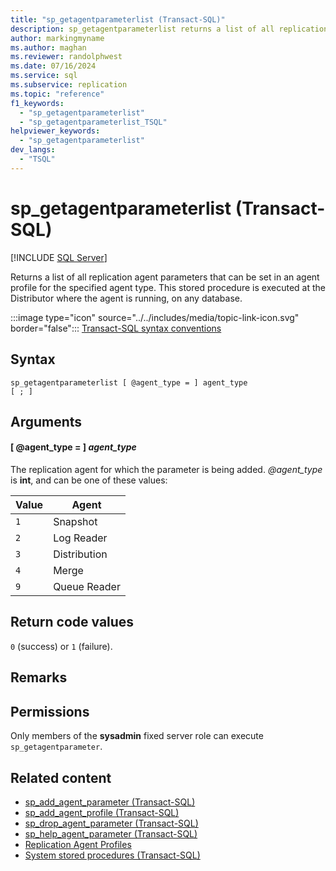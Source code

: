 ```yaml
---
title: "sp_getagentparameterlist (Transact-SQL)"
description: sp_getagentparameterlist returns a list of all replication agent parameters that can be set in an agent profile for the specified agent type.
author: markingmyname
ms.author: maghan
ms.reviewer: randolphwest
ms.date: 07/16/2024
ms.service: sql
ms.subservice: replication
ms.topic: "reference"
f1_keywords:
  - "sp_getagentparameterlist"
  - "sp_getagentparameterlist_TSQL"
helpviewer_keywords:
  - "sp_getagentparameterlist"
dev_langs:
  - "TSQL"
---
```

# sp_getagentparameterlist (Transact-SQL)

[!INCLUDE [SQL Server](../../includes/applies-to-version/sqlserver.md)]

Returns a list of all replication agent parameters that can be set in an agent profile for the specified agent type. This stored procedure is executed at the Distributor where the agent is running, on any database.

:::image type="icon" source="../../includes/media/topic-link-icon.svg" border="false"::: [Transact-SQL syntax conventions](../../t-sql/language-elements/transact-sql-syntax-conventions-transact-sql.md)

## Syntax

```syntaxsql
sp_getagentparameterlist [ @agent_type = ] agent_type
[ ; ]
```

## Arguments

#### [ @agent_type = ] *agent_type*

The replication agent for which the parameter is being added. *@agent_type* is **int**, and can be one of these values:

| Value | Agent |
| --- | --- |
| `1` | Snapshot |
| `2` | Log Reader |
| `3` | Distribution |
| `4` | Merge |
| `9` | Queue Reader |

## Return code values

`0` (success) or `1` (failure).

## Remarks

## Permissions

Only members of the **sysadmin** fixed server role can execute `sp_getagentparameter`.

## Related content

- [sp_add_agent_parameter (Transact-SQL)](sp-add-agent-parameter-transact-sql.md)
- [sp_add_agent_profile (Transact-SQL)](sp-add-agent-profile-transact-sql.md)
- [sp_drop_agent_parameter (Transact-SQL)](sp-drop-agent-parameter-transact-sql.md)
- [sp_help_agent_parameter (Transact-SQL)](sp-help-agent-parameter-transact-sql.md)
- [Replication Agent Profiles](../replication/agents/replication-agent-profiles.md)
- [System stored procedures (Transact-SQL)](system-stored-procedures-transact-sql.md)
